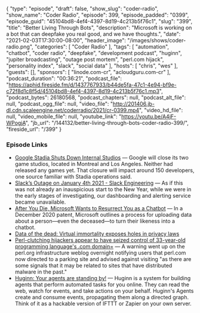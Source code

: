{
  "type": "episode",
  "draft": false,
  "show_slug": "coder-radio",
  "show_name": "Coder Radio",
  "episode": 399,
  "episode_padded": "0399",
  "episode_guid": "45104bd8-4ef4-4397-8d19-4c213b5f76c1",
  "slug": "399",
  "title": "Better Living Through Bots",
  "description": "Microsoft is working on a bot that can deepfake you real good, and we have thoughts.",
  "date": "2021-02-03T17:30:00-08:00",
  "header_image": "/images/shows/coder-radio.png",
  "categories": [
    "Coder Radio"
  ],
  "tags": [
    "automation",
    "chatbot",
    "coder radio",
    "deepfake",
    "development podcast",
    "huginn",
    "jupiter broadcasting",
    "outage post mortem",
    "perl.com hijack",
    "personality index",
    "slack",
    "social data"
  ],
  "hosts": [
    "chris",
    "wes"
  ],
  "guests": [],
  "sponsors": [
    "linode.com-cr",
    "acloudguru.com-cr"
  ],
  "podcast_duration": "00:36:21",
  "podcast_file": "https://aphid.fireside.fm/d/1437767933/b44de5fa-47c1-4e94-bf9e-c72f8d1c8f5d/45104bd8-4ef4-4397-8d19-4c213b5f76c1.mp3",
  "podcast_bytes": 26180568,
  "podcast_chapters": null,
  "podcast_alt_file": null,
  "podcast_ogg_file": null,
  "video_file": "http://201406.jb-dl.cdn.scaleengine.net/coderradio/2021/cr-0399.mp4",
  "video_hd_file": null,
  "video_mobile_file": null,
  "youtube_link": "https://youtu.be/A4jF-WPogjA",
  "jb_url": "/144132/better-living-through-bots-coder-radio-399/",
  "fireside_url": "/399"
}


### Episode Links

  * [Google Stadia Shuts Down Internal Studios](https://kotaku.com/google-stadia-shuts-down-internal-studios-changing-bus-1846146761 "Google Stadia Shuts Down Internal Studios") — Google will close its two game studios, located in Montreal and Los Angeles. Neither had released any games yet. That closure will impact around 150 developers, one source familiar with Stadia operations said. 
  * [Slack’s Outage on January 4th 2021 - Slack Engineering](https://slack.engineering/slacks-outage-on-january-4th-2021/ "Slack’s Outage on January 4th 2021 - Slack Engineering") — As if this was not already an inauspicious start to the New Year, while we were in the early stages of investigating, our dashboarding and alerting service became unavailable. 
  * [After You Die, Microsoft Wants to Resurrect You as a Chatbot](https://www.popularmechanics.com/technology/robots/a35165370/microsoft-resurrects-the-dead-chatbots/ "After You Die, Microsoft Wants to Resurrect You as a Chatbot") — In a December 2020 patent, Microsoft outlines a process for uploading data about a person—even the deceased—to turn their likeness into a chatbot. 
  * [Data of the dead: Virtual immortality exposes holes in privacy laws](https://www.reuters.com/article/us-global-tech-privacy-trfn/data-of-the-dead-virtual-immortality-exposes-holes-in-privacy-laws-idUSKBN21Z0NF?edition-redirect=in "Data of the dead: Virtual immortality exposes holes in privacy laws")
  * [Perl-clutching hijackers appear to have seized control of 33-year-old programming language's .com domain=](https://www.theregister.com/2021/01/28/perl_hijacking/ "Perl-clutching hijackers appear to have seized control of 33-year-old programming language's .com domain=") — A warning went up on the perl.org infrastructure weblog overnight notifying users that perl.com now directed to a parking site and advised against visiting "as there are some signals that it may be related to sites that have distributed malware in the past."
  * [Huginn: Your agents are standing by!](https://github.com/huginn/huginn "Huginn: Your agents are standing by!") — Huginn is a system for building agents that perform automated tasks for you online. They can read the web, watch for events, and take actions on your behalf. Huginn's Agents create and consume events, propagating them along a directed graph. Think of it as a hackable version of IFTTT or Zapier on your own server. 


